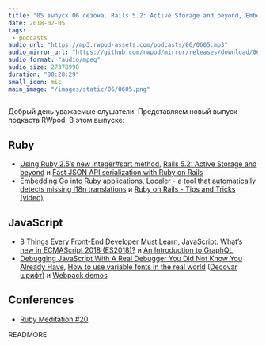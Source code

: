 ```yaml
---
title: "05 выпуск 06 сезона. Rails 5.2: Active Storage and beyond, Embedding Go into Ruby applications, Localer, Webpack demos и прочее"
date: 2018-02-05
tags:
 - podcasts
audio_url: "https://mp3.rwpod-assets.com/podcasts/06/0605.mp3"
audio_mirror_url: "https://github.com/rwpod/mirror/releases/download/06.05/0605.mp3"
audio_format: "audio/mpeg"
audio_size: 27378998
duration: "00:28:29"
small_icon: mic
main_image: "/images/static/06/0605.png"
---
```


Добрый день уважаемые слушатели. Представляем новый выпуск подкаста RWpod. В этом выпуске:

## Ruby

 - [Using Ruby 2.5’s new Integer#sqrt method](https://medium.com/@atul9/using-ruby-2-5s-new-integer-sqrt-cd9cb5955e12), [Rails 5.2: Active Storage and beyond](https://evilmartians.com/chronicles/rails-5-2-active-storage-and-beyond) и [Fast JSON API serialization with Ruby on Rails](https://medium.com/netflix-techblog/fast-json-api-serialization-with-ruby-on-rails-7c06578ad17f)
 - [Embedding Go into Ruby applications](https://blog.magrathealabs.com/embedding-golang-into-a-ruby-application-7c2bf63e93cf), [Localer - a tool that automatically detects missing I18n translations](https://github.com/aderyabin/localer) и [Ruby on Rails - Tips and Tricks (video)](https://www.driftingruby.com/episodes/ruby-on-rails-tips-and-tricks)

## JavaScript

 - [8 Things Every Front-End Developer Must Learn](https://dev.degreed.com/8-things-every-front-end-developer-must-learn-a74bf868df4), [JavaScript: What’s new in ECMAScript 2018 (ES2018)?](https://www.bram.us/2018/01/30/whats-new-in-ecmascript2018/) и [An Introduction to GraphQL](https://hackernoon.com/an-introduction-to-graphql-2c3f7d8fb4e0)
 - [Debugging JavaScript With A Real Debugger You Did Not Know You Already Have](https://www.smashingmagazine.com/2018/02/javascript-firefox-debugger/), [How to use variable fonts in the real world](https://medium.com/clear-left-thinking/how-to-use-variable-fonts-in-the-real-world-e6d73065a604) ([Decovar шрифт](https://www.typenetwork.com/brochure/decovar-a-decorative-variable-font-by-david-berlow)) и [Webpack demos](https://github.com/ruanyf/webpack-demos)

## Conferences

 - [Ruby Meditation #20](http://www.rubymeditation.com/)

READMORE

